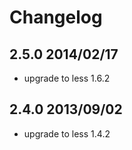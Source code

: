 # Changelog

## 2.5.0 2014/02/17

* upgrade to less 1.6.2

## 2.4.0 2013/09/02

* upgrade to less 1.4.2
